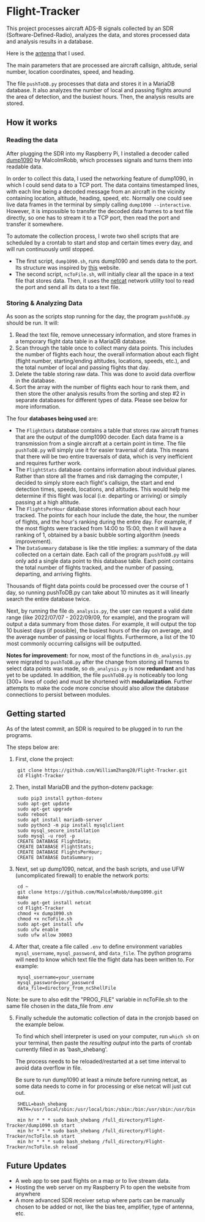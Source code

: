 # Flight-Tracker

This project processes aircraft ADS-B signals collected by an SDR (Software-Defined-Radio), analyzes the data, and stores processed data and analysis results in a database.

Here is the [antenna](https://store.adsbexchange.com/collections/frontpage/products/adsbexchange-com-r820t2-rtl2832u-0-5-ppm-tcxo-ads-b-sdr-w-amp-and-1090-mhz-filter-software-on-industrial-microsd) that I used. 

The main parameters that are processed are aircraft callsign, altitude, serial number, location coordinates, speed, and heading. 

The file `pushToDB.py` processes that data and stores it in a MariaDB database. It also analyzes the number of local and passing flights around the area of detection, and the busiest hours. Then, the analysis results are stored.

## How it works

### Reading the data

After plugging the SDR into my Raspberry Pi, I installed a decoder called [dump1090](https://github.com/MalcolmRobb/dump1090) by MalcolmRobb, which processes signals and turns them into readable data. 

In order to collect this data, I used the networking feature of dump1090, in which I could send data to a TCP port. The data contains timestamped lines, with each line being a decoded message from an aircraft in the vicinity containing location, altitude, heading, speed, etc. Normally one could see live data frames in the terminal by simply calling `dump1090 --interactive`. However, it is impossible to transfer the decoded data frames to a text file directly, so one has to stream it to a TCP port, then read the port and transfer it somewhere. 

To automate the collection process, I wrote two shell scripts that are scheduled by a crontab to start and stop and certain times every day, and will run continuously until stopped.

- The first script, `dump1090.sh`, runs dump1090 and sends data to the port. Its structure was inspired by [this](https://www.satsignal.eu/raspberry-pi/dump1090.html) website. 
- The second script, `ncToFile.sh`, will initially clear all the space in a text file that stores data. Then, it uses the [netcat](https://www.geeksforgeeks.org/introduction-to-netcat/) network utility tool to read the port and send all its data to a text file. 

### Storing & Analyzing Data

As soon as the scripts stop running for the day, the program `pushToDB.py` should be run. It will:
1. Read the text file, remove unnecessary information, and store frames in a temporary flight data table in a MariaDB database. 
2. Scan through the table once to collect many data points. This includes the number of flights each hour, the overall information about each flight (flight number, starting/ending altitudes, locations, speeds, etc.), and the total number of local and passing flights that day.
3. Delete the table storing raw data. This was done to avoid data overflow in the database. 
4. Sort the array with the number of flights each hour to rank them, and then store the other analysis results from the sorting and step #2 in separate databases for different types of data. Please see below for more information. 

The four **databases being used** are:

- The `FlightData` database contains a table that stores raw aircraft frames that are the output of the dump1090 decoder. Each data frame is a transmission from a single aircraft at a certain point in time. The file `pushToDB.py` will simply use it for easier traversal of data. This means that there will be two entire traversals of data, which is very inefficient and requires further work.
- The `FlightStats` database contains information about individual planes. Rather than store all the frames and risk damaging the computer, I decided to simply store each flight's callsign, the start and end detection times, speeds, locations, and altitudes. This would help me determine if this flight was local (i.e. departing or arriving) or simply passing at a high altitude.
- The `FlightsPerHour` database stores information about each hour tracked. The points for each hour include the date, the hour, the number of flights, and the hour's ranking during the entire day. For example, if the most flights were tracked from 14:00 to 15:00, then it will have a ranking of 1, obtained by a basic bubble sorting algorithm (needs improvement).
- The `DataSummary` database is like the title implies: a summary of the data collected on a certain date. Each call of the program `pushToDB.py` will only add a single data point to this database table. Each point contains the total number of flights tracked, and the number of passing, departing, and arriving flights.

Thousands of flight data points could be processed over the course of 1 day, so running pushToDB.py can take about 10 minutes as it will linearly search the entire database twice.

Next, by running the file `db_analysis.py`, the user can request a valid date range (like 2022/07/07 - 2022/09/09, for example), and the program will output a data summary from those dates. For example, it will output the top 10 busiest days (if possible), the busiest hours of the day on average, and the average number of passing or local flights. Furthermore, a list of the 10 most commonly occurring callsigns will be outputted. 

**Notes for improvement:** for now, most of the functions in `db_analysis.py` were migrated to `pushToDB.py` after the change from storing all frames to select data points was made, so `db_analysis.py` is now **redundant** and has yet to be updated. In addition, the file `pushToDB.py` is noticeably too long (300+ lines of code) and must be shortened with **modularization**. Further attempts to make the code more concise should also allow the database connections to persist between modules. 

## Getting started

As of the latest commit, an SDR is required to be plugged in to run the programs.

The steps below are:
1) First, clone the project:

```
    git clone https://github.com/WilliamZhang20/Flight-Tracker.git
    cd Flight-Tracker
```
2) Then, install MariaDB  and the python-dotenv package:

```
    sudo pip3 install python-dotenv
    sudo apt-get update
    sudo apt-get upgrade
    sudo reboot
    sudo apt install mariadb-server
    sudo python3 -m pip install mysqlclient
    sudo mysql_secure_installation
    sudo mysql -u root -p
    CREATE DATABASE FlightData;
    CREATE DATABASE FlightStats;
    CREATE DATABASE FlightsPerHour;
    CREATE DATABASE DataSummary;
```
3) Next, set up dump1090, netcat, and the bash scripts, and use UFW (uncomplicated firewall) to enable the network ports:

```
    cd ~
    git clone https://github.com/MalcolmRobb/dump1090.git
    make
    sudo apt-get install netcat
    cd Flight-Tracker
    chmod +x dump1090.sh
    chmod +x ncToFile.sh
    sudo apt-get install ufw
    sudo ufw enable
    sudo ufw allow 30003
``` 

4) After that, create a file called `.env` to define environment variables `mysql_username`, `mysql_password`, and `data_file`. The python programs will need to know which text file the flight data has been written to. 
    For example:
```
    mysql_username=your_username
    mysql_password=your_password
    data_file=directory_from_ncShellFile
```
Note: be sure to also edit the "PROG_FILE" variable in ncToFile.sh to the same file chosen in the data_file from .env

5) Finally schedule the automatic collection of data in the cronjob based on the example below. 

    To find which shell interpreter is used on your computer, run `which sh` on your terminal, then paste the _resulting_ _output_ into the parts of crontab currently filled in as 'bash_shebang'.
   
    The process needs to be reloaded/restarted at a set time interval to avoid data overflow in file.
    
    Be sure to run dump1090 at least a minute before running netcat, as some data needs to come in for processing or else netcat will just cut out. 
```
    SHELL=bash_shebang
    PATH=/usr/local/sbin:/usr/local/bin:/sbin:/bin:/usr/sbin:/usr/bin

    min hr * * * sudo bash_shebang /full_directory/Flight-Tracker/dump1090.sh start
    min hr * * * sudo bash_shebang /full_directory/Flight-Tracker/ncToFile.sh start
    min hr * * * sudo bash_shebang /full_directory/Flight-Tracker/ncToFile.sh reload
```

## Future Updates

- A web app to see past flights on a map or to live stream data.
- Hosting the web server on my Raspberry Pi to open the website from anywhere
- A more advanced SDR receiver setup where parts can be manually chosen to be added or not, like the bias tee, amplifier, type of antenna, etc.
